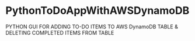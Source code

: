 # PythonToDoAppWithAWSDynamoDB
PYTHON GUI FOR ADDING TO-DO ITEMS TO AWS DynamoDB TABLE &amp; DELETING COMPLETED ITEMS FROM TABLE
